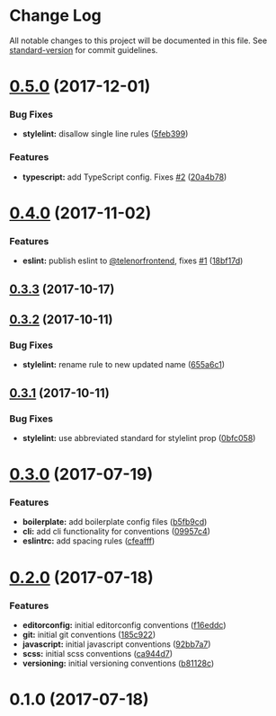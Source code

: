 # Change Log

All notable changes to this project will be documented in this file. See [standard-version](https://github.com/conventional-changelog/standard-version) for commit guidelines.

<a name="0.5.0"></a>
# [0.5.0](https://github.com/TelenorFrontend/conventions/compare/v0.4.0...v0.5.0) (2017-12-01)


### Bug Fixes

* **stylelint:** disallow single line rules ([5feb399](https://github.com/TelenorFrontend/conventions/commit/5feb399))


### Features

* **typescript:** add TypeScript config. Fixes [#2](https://github.com/TelenorFrontend/conventions/issues/2) ([20a4b78](https://github.com/TelenorFrontend/conventions/commit/20a4b78))



<a name="0.4.0"></a>
# [0.4.0](https://github.com/TelenorFrontend/conventions/compare/v0.3.3...v0.4.0) (2017-11-02)


### Features

* **eslint:** publish eslint to [@telenorfrontend](https://github.com/telenorfrontend), fixes [#1](https://github.com/TelenorFrontend/conventions/issues/1) ([18bf17d](https://github.com/TelenorFrontend/conventions/commit/18bf17d))



<a name="0.3.3"></a>
## [0.3.3](https://github.com/TelenorFrontend/conventions/compare/v0.3.2...v0.3.3) (2017-10-17)



<a name="0.3.2"></a>
## [0.3.2](https://github.com/TelenorFrontend/conventions/compare/v0.3.1...v0.3.2) (2017-10-11)


### Bug Fixes

* **stylelint:** rename rule to new updated name ([655a6c1](https://github.com/TelenorFrontend/conventions/commit/655a6c1))



<a name="0.3.1"></a>
## [0.3.1](https://github.com/TelenorFrontend/conventions/compare/v0.3.0...v0.3.1) (2017-10-11)


### Bug Fixes

* **stylelint:** use abbreviated standard for stylelint prop ([0bfc058](https://github.com/TelenorFrontend/conventions/commit/0bfc058))



<a name="0.3.0"></a>
# [0.3.0](https://github.com/TelenorFrontend/conventions/compare/v0.2.0...v0.3.0) (2017-07-19)


### Features

* **boilerplate:** add boilerplate config files ([b5fb9cd](https://github.com/TelenorFrontend/conventions/commit/b5fb9cd))
* **cli:** add cli functionality for conventions ([09957c4](https://github.com/TelenorFrontend/conventions/commit/09957c4))
* **eslintrc:** add spacing rules ([cfeafff](https://github.com/TelenorFrontend/conventions/commit/cfeafff))



<a name="0.2.0"></a>
# [0.2.0](https://github.com/TelenorFrontend/conventions/compare/v0.1.0...v0.2.0) (2017-07-18)


### Features

* **editorconfig:** initial editorconfig conventions ([f16eddc](https://github.com/TelenorFrontend/conventions/commit/f16eddc))
* **git:** initial git conventions ([185c922](https://github.com/TelenorFrontend/conventions/commit/185c922))
* **javascript:** initial javascript conventions ([92bb7a7](https://github.com/TelenorFrontend/conventions/commit/92bb7a7))
* **scss:** initial scss conventions ([ca944d7](https://github.com/TelenorFrontend/conventions/commit/ca944d7))
* **versioning:** initial versioning conventions ([b81128c](https://github.com/TelenorFrontend/conventions/commit/b81128c))



<a name="0.1.0"></a>
# 0.1.0 (2017-07-18)
